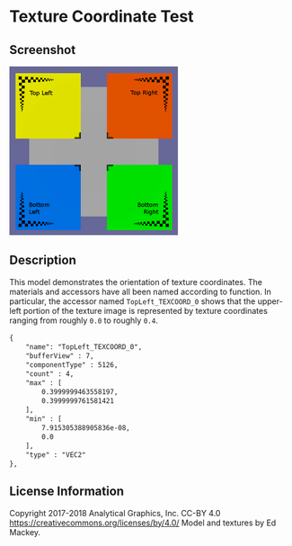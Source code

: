# Texture Coordinate Test

## Screenshot

![screenshot](screenshot/screenshot.png)

## Description

This model demonstrates the orientation of texture coordinates.  The materials and accessors have all been named according to function.  In particular, the accessor named `TopLeft_TEXCOORD_0` shows that the upper-left portion of the texture image is represented by texture coordinates ranging from roughly `0.0` to roughly `0.4`.

```
{
    "name": "TopLeft_TEXCOORD_0",
    "bufferView" : 7,
    "componentType" : 5126,
    "count" : 4,
    "max" : [
        0.3999999463558197,
        0.3999999761581421
    ],
    "min" : [
        7.915305388905836e-08,
        0.0
    ],
    "type" : "VEC2"
},
```

## License Information

Copyright 2017-2018 Analytical Graphics, Inc.
CC-BY 4.0 https://creativecommons.org/licenses/by/4.0/
Model and textures by Ed Mackey.
